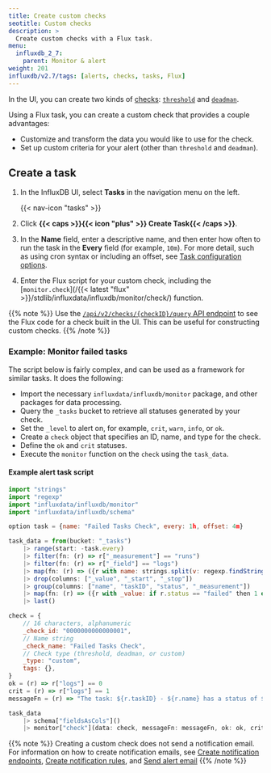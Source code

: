 ```yaml
---
title: Create custom checks
seotitle: Custom checks
description: >
  Create custom checks with a Flux task.
menu:
  influxdb_2_7:
    parent: Monitor & alert
weight: 201
influxdb/v2.7/tags: [alerts, checks, tasks, Flux]
---
```


In the UI, you can create two kinds of [checks](/influxdb/v2.7/reference/glossary/#check):
[`threshold`](/influxdb/v2.7/monitor-alert/checks/create/#threshold-check) and
[`deadman`](/influxdb/v2.7/monitor-alert/checks/create/#deadman-check).

Using a Flux task, you can create a custom check that provides a couple advantages:

- Customize and transform the data you would like to use for the check.
- Set up custom criteria for your alert (other than `threshold` and `deadman`).

## Create a task

1. In the InfluxDB UI, select **Tasks** in the navigation menu on the left.

    {{< nav-icon "tasks" >}}

2. Click **{{< caps >}}{{< icon "plus" >}} Create Task{{< /caps >}}**.
3. In the **Name** field, enter a descriptive name,
   and then enter how often to run the task in the **Every** field (for example, `10m`).
   For more detail, such as using cron syntax or including an offset, see [Task configuration options](/influxdb/v2.7/process-data/task-options/).
4. Enter the Flux script for your custom check, including the [`monitor.check`](/{{< latest "flux" >}}/stdlib/influxdata/influxdb/monitor/check/) function.

{{% note %}}
Use the [`/api/v2/checks/{checkID}/query` API endpoint](/influxdb/v2.7/api/#operation/DeleteDashboardsIDOwnersID)
to see the Flux code for a check built in the UI.
This can be useful for constructing custom checks.
{{% /note %}}

### Example: Monitor failed tasks

The script below is fairly complex, and can be used as a framework for similar tasks.
It does the following:

- Import the necessary `influxdata/influxdb/monitor` package, and other packages for data processing.
- Query the `_tasks` bucket to retrieve all statuses generated by your check.
- Set the `_level` to alert on, for example, `crit`, `warn`, `info`, or `ok`.
- Create a `check` object that specifies an ID, name, and type for the check.
- Define the `ok` and `crit` statuses.
- Execute the `monitor` function on the `check` using the `task_data`.

#### Example alert task script

```js
import "strings"
import "regexp"
import "influxdata/influxdb/monitor"
import "influxdata/influxdb/schema"

option task = {name: "Failed Tasks Check", every: 1h, offset: 4m}

task_data = from(bucket: "_tasks")
    |> range(start: -task.every)
    |> filter(fn: (r) => r["_measurement"] == "runs")
    |> filter(fn: (r) => r["_field"] == "logs")
    |> map(fn: (r) => ({r with name: strings.split(v: regexp.findString(r: /option task = \{([^\}]+)/, v: r._value), t: "\\\\\\\"")[1]}))
    |> drop(columns: ["_value", "_start", "_stop"])
    |> group(columns: ["name", "taskID", "status", "_measurement"])
    |> map(fn: (r) => ({r with _value: if r.status == "failed" then 1 else 0}))
    |> last()

check = {
    // 16 characters, alphanumeric
    _check_id: "0000000000000001",
    // Name string
    _check_name: "Failed Tasks Check",
    // Check type (threshold, deadman, or custom)
    _type: "custom",
    tags: {},
}
ok = (r) => r["logs"] == 0
crit = (r) => r["logs"] == 1
messageFn = (r) => "The task: ${r.taskID} - ${r.name} has a status of ${r.status}"

task_data
    |> schema["fieldsAsCols"]()
    |> monitor["check"](data: check, messageFn: messageFn, ok: ok, crit: crit)
```

{{% note %}}
Creating a custom check does not send a notification email.
For information on how to create notification emails, see
[Create notification endpoints](/influxdb/v2.7/monitor-alert/notification-endpoints/create),
[Create notification rules](/influxdb/v2.7/monitor-alert/notification-rules/create),
and [Send alert email](/influxdb/v2.7/monitor-alert/send-email/)
{{% /note %}}

